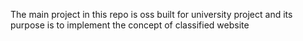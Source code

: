 The main project in this repo is oss built for university project and its purpose is to implement the concept of classified website
